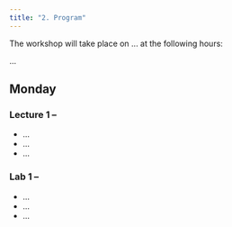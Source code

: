 ```yaml
---
title: "2. Program"
---
```


The workshop will take place on ... at the following hours: 

...

## Monday

### Lecture 1 – 

  - ...
  - ...
  - ...

### Lab 1 – 

  - ...
  - ...
  - ...


